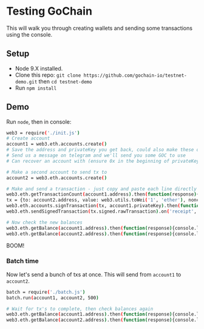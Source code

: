# Testing GoChain

This will walk you through creating wallets and sending some transactions using the console.

## Setup

* Node 9.X installed.
* Clone this repo: `git clone https://github.com/gochain-io/testnet-demo.git` then `cd testnet-demo`
* Run `npm install`

## Demo

Run `node`, then in console:

```sh
web3 = require('./init.js')
# Create account
account1 = web3.eth.accounts.create()
# Save the address and privateKey you get back, could also make these on myetherwallet or other tools
# Send us a message on telegram and we'll send you some GOC to use
# Can recover an account with (ensure 0x in the beginning of privateKey): `account = web3.eth.accounts.privateKeyToAccount(privateKey)`

# Make a second account to send tx to
account2 = web3.eth.accounts.create()

# Make and send a transaction - just copy and paste each line directly
web3.eth.getTransactionCount(account1.address).then(function(response){console.log(response); account1.nonce = response;})
tx = {to: account2.address, value: web3.utils.toWei('1', 'ether'), nonce: account1.nonce, gas: '2000000'}
web3.eth.accounts.signTransaction(tx, account1.privateKey).then(function(response){ console.log(response); tx.signed = response; })
web3.eth.sendSignedTransaction(tx.signed.rawTransaction).on('receipt', console.log).then(function(response){ console.log(response) }).catch(console.log)

# Now check the new balances
web3.eth.getBalance(account1.address).then(function(response){console.log(web3.utils.fromWei(response, 'ether'))})
web3.eth.getBalance(account2.address).then(function(response){console.log(web3.utils.fromWei(response, 'ether'))})
```

BOOM!

### Batch time

Now let's send a bunch of txs at once. This will send from `account1` to `account2`.

```sh
batch = require('./batch.js')
batch.run(account1, account2, 500)

# Wait for tx's to complete, then check balances again
web3.eth.getBalance(account1.address).then(function(response){console.log(web3.utils.fromWei(response, 'ether'))})
web3.eth.getBalance(account2.address).then(function(response){console.log(web3.utils.fromWei(response, 'ether'))})
```
